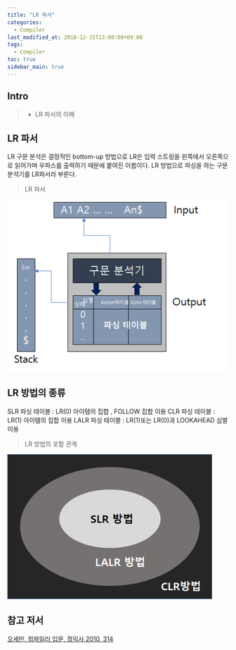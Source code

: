 ```yaml
---
title: "LR 파서"
categories: 
  - Compiler
last_modified_at: 2018-12-15T13:00:00+09:00
tags: 
  - Compiler 
toc: true
sidebar_main: true
---
```


## Intro

> - LR 파서의 이해

## LR 파서

LR 구문 분석은 결정적인 bottom-up 방법으로 LR은 입력 스트링을 왼쪽에서 오른쪽으로 읽어가며 우파스를 출력하기 때문에 붙여진 이름이다. LR 방법으로 파싱을 하는 구문 분석기를 LR파서라 부른다.

> LR 파서

![1](https://github.com/lesslate/lesslate.github.io/blob/master/assets/img/compiler/lr/1.png?raw=true)

## LR 방법의 종류

SLR 파싱 테이블 :  LR(0) 아이템의 집합 , FOLLOW 집합 이용
CLR 파싱 테이블 : LR(1) 아이템의 집합 이용
LALR 파싱 테이블 : LR(1)또는 LR(0)과 LOOKAHEAD 심벌 이용

> LR 방법의 포함 관계

![2](https://github.com/lesslate/lesslate.github.io/blob/master/assets/img/compiler/lr/2.png?raw=true)

## 참고 저서

[오세만, 컴파일러 입문, 정익사,2010, 314](https://book.naver.com/bookdb/book_detail.nhn?bid=6324381)

